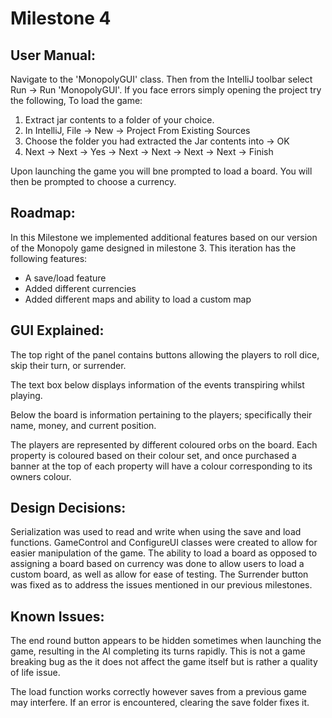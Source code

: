 # Milestone 4 

## User Manual:

Navigate to the 'MonopolyGUI' class. Then from the IntelliJ toolbar select 
Run -> Run 'MonopolyGUI'. If you face errors simply opening the project try the following,
To load the game:
1) Extract jar contents to a folder of your choice.
2) In IntelliJ, File -> New -> Project From Existing Sources
3) Choose the folder you had extracted the Jar contents into -> OK
4) Next -> Next -> Yes -> Next -> Next -> Next -> Next -> Finish

Upon launching the game you will bne prompted to load a board. You will then be prompted to choose a currency.


## Roadmap:

In this Milestone we implemented additional features based on our version of the Monopoly game designed in milestone 3. This iteration has the following features:
- A save/load feature
- Added different currencies 
- Added different maps and ability to load a custom map

## GUI Explained: 

The top right of the panel contains buttons allowing the players to roll dice, skip their turn, or surrender. 

The text box below displays information of the events transpiring whilst playing.

Below the board is information pertaining to the players; specifically their name, money, and current position.

The players are represented by different coloured orbs on the board.
Each property is coloured based on their colour set, and once purchased a banner at the top of each property will have a colour corresponding to its owners colour.

## Design Decisions:

Serialization was used to read and write when using the save and load functions. GameControl and ConfigureUI classes were created to allow for easier manipulation of the game.
The ability to load a board as opposed to assigning a board based on currency was done to allow users to load a custom board, as well as allow for ease of testing. 
The Surrender button was fixed as to address the issues mentioned in our previous milestones. 

## Known Issues:

The end round button appears to be hidden sometimes when launching the game, resulting in the AI completing its turns rapidly. This is not a game breaking bug as the it does not affect the game itself but is rather a quality of life issue.

The load function works correctly however saves from a previous game may interfere. If an error is encountered, clearing the save folder fixes it.
